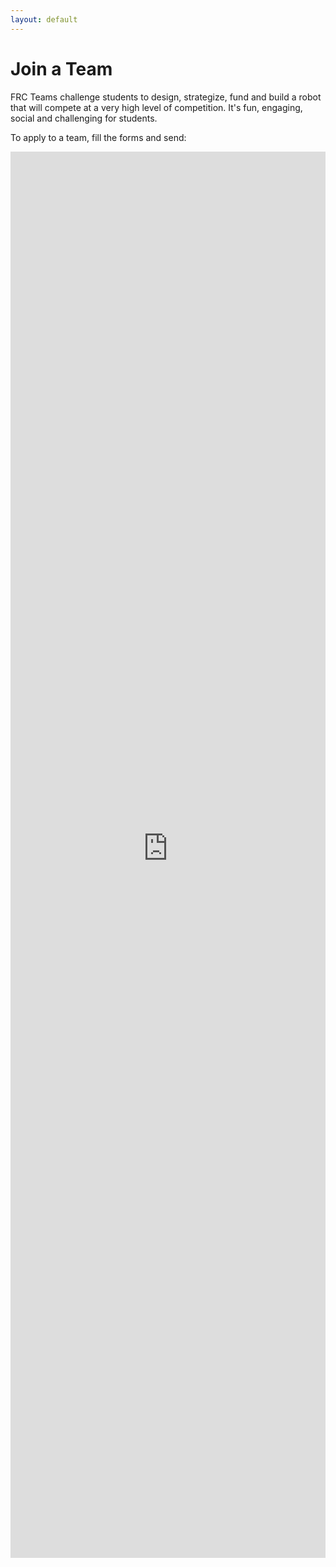 ```yaml
---
layout: default
---
```


# Join a Team

FRC Teams challenge students to design, strategize, fund and build a robot that will compete at a very high level of competition. It's fun, engaging, social and challenging for students.

To apply to a team, fill the forms and send:

<iframe src="http://frcwest.us5.list-manage.com/subscribe?u=ab48032a680a118fbd55f8c3a&id=78dad46158&orig-lang=1" frameborder="0" width="100%" height="2250px"></iframe>
